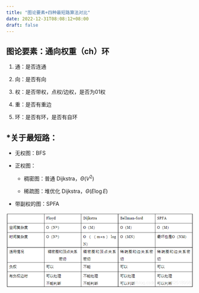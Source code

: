 ```yaml
---
title: "图论要素+四种最短路算法对比"
date: 2022-12-31T08:08:12+08:00
draft: false
---
```


## 图论要素：通向权重（ch）环

1. 通：是否连通

2. 向：是否有向

3. 权：是否带权，点权/边权，是否为01权

4. 重：是否有重边

5. 环：是否有环，是否有自环

## \*关于最短路：

- 无权图：BFS
- 正权图：
  
  - 稠密图：普通 Dijkstra，$\Theta(V^2)$
  
  - 稀疏图：堆优化 Dijkstra，$\Theta(E \log E)$
- 带副权的图：SPFA

![四种最短路算法对比](四种最短路算法对比.png)
